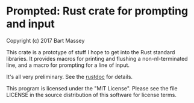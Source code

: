 # Prompted: Rust crate for prompting and input
Copyright (c) 2017 Bart Massey

This crate is a prototype of stuff I hope to get into the
Rust standard libraries. It provides macros for printing and
flushing a non-nl-terminated line, and a macro for prompting
for a line of input.

It's all very preliminary. See the [rustdoc](target/doc/prompted/index.html) for details.

This program is licensed under the "MIT License".  Please
see the file LICENSE in the source distribution of this
software for license terms.

